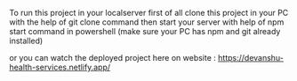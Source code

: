 To run this project in your localserver first of all clone this project in your PC with the help of git clone command
then start your server with help of npm start command in powershell (make sure your PC has npm and git already installed)

or you can watch the deployed project here on website : https://devanshu-health-services.netlify.app/
